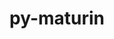---
title: "py-maturin"
layout: cache
categories: [package, develop]
meta: {"compilers": ["apple-clang@16.0.0", "gcc@11.1.0", "gcc@11.4.0", "gcc@13.2.0", "gcc@7.5.0"], "num_specs": 127, "num_specs_by_stack": {"data-vis-sdk": 6, "e4s": 20, "e4s-neoverse-v2": 14, "hep": 3, "ml-darwin-aarch64-mps": 24, "ml-linux-aarch64-cpu": 24, "ml-linux-aarch64-cuda": 24, "ml-linux-x86_64-cpu": 23, "ml-linux-x86_64-cuda": 24, "ml-linux-x86_64-rocm": 6, "radiuss": 12, "root": 127}, "oss": ["sequoia", "ubuntu18.04", "ubuntu20.04", "ubuntu22.04", "ubuntu24.04"], "platforms": ["darwin", "linux"], "stacks": ["data-vis-sdk", "e4s", "e4s-neoverse-v2", "hep", "ml-darwin-aarch64-mps", "ml-linux-aarch64-cpu", "ml-linux-aarch64-cuda", "ml-linux-x86_64-cpu", "ml-linux-x86_64-cuda", "ml-linux-x86_64-rocm", "radiuss", "root"], "targets": ["aarch64", "neoverse_v2", "x86_64_v3"], "versions": ["1.8.3"]}
spec_details: [{"compiler": "gcc@13.2.0", "hash": "22rvfihkj6bgrpmdjulkr5av4uvswkx5", "os": "ubuntu24.04", "platform": "linux", "size": "-", "stacks": ["ml-linux-aarch64-cpu", "ml-linux-aarch64-cuda", "root"], "target": "aarch64", "variants": ["build_system=python_pip"], "versions": ["1.8.3"]}, {"compiler": "gcc@13.2.0", "hash": "27gdh4qoc4a2pqnnsc2awuds6kx4b34a", "os": "ubuntu24.04", "platform": "linux", "size": "-", "stacks": ["ml-linux-aarch64-cpu", "ml-linux-aarch64-cuda", "root"], "target": "aarch64", "variants": ["build_system=python_pip"], "versions": ["1.8.3"]}, {"compiler": "gcc@11.4.0", "hash": "2bjeq7mdh2kl5xmfolva4i3q34fyudp7", "os": "ubuntu22.04", "platform": "linux", "size": "-", "stacks": ["e4s", "root"], "target": "x86_64_v3", "variants": ["build_system=python_pip"], "versions": ["1.8.3"]}, {"compiler": "gcc@11.4.0", "hash": "2dd5dr3b4w3upx2zesancvf57dlnk2bh", "os": "ubuntu22.04", "platform": "linux", "size": "-", "stacks": ["e4s-neoverse-v2", "root"], "target": "neoverse_v2", "variants": ["build_system=python_pip"], "versions": ["1.8.3"]}, {"compiler": "apple-clang@16.0.0", "hash": "2kqzrw7weew7eedc63ffpopnl3wxpwev", "os": "sequoia", "platform": "darwin", "size": "-", "stacks": ["ml-darwin-aarch64-mps", "root"], "target": "aarch64", "variants": ["build_system=python_pip"], "versions": ["1.8.3"]}, {"compiler": "gcc@13.2.0", "hash": "35lfnr5s7n436cubq6flxaugtsmhzech", "os": "ubuntu24.04", "platform": "linux", "size": "-", "stacks": ["ml-linux-aarch64-cpu", "ml-linux-aarch64-cuda", "root"], "target": "aarch64", "variants": ["build_system=python_pip"], "versions": ["1.8.3"]}, {"compiler": "gcc@7.5.0", "hash": "36iynyozptyrf55daackdh6irave2nbj", "os": "ubuntu18.04", "platform": "linux", "size": "-", "stacks": ["radiuss", "root"], "target": "x86_64_v3", "variants": ["build_system=python_pip"], "versions": ["1.8.3"]}, {"compiler": "gcc@11.4.0", "hash": "3d3oc4x37ff7quujhkuh5p3y5gglg2i4", "os": "ubuntu22.04", "platform": "linux", "size": "-", "stacks": ["e4s", "root"], "target": "x86_64_v3", "variants": ["build_system=python_pip"], "versions": ["1.8.3"]}, {"compiler": "gcc@11.4.0", "hash": "3dxyg4lcnyuu6222dvrtgt7zrh63yg7d", "os": "ubuntu22.04", "platform": "linux", "size": "-", "stacks": ["e4s", "root"], "target": "x86_64_v3", "variants": ["build_system=python_pip"], "versions": ["1.8.3"]}, {"compiler": "gcc@11.4.0", "hash": "3jqaqmnafchfsa5mbv3odigvgrxvc4tu", "os": "ubuntu22.04", "platform": "linux", "size": "-", "stacks": ["e4s-neoverse-v2", "root"], "target": "neoverse_v2", "variants": ["build_system=python_pip"], "versions": ["1.8.3"]}, {"compiler": "gcc@13.2.0", "hash": "3ov6lbdc4copgv3cwgzi2drr6tsic55v", "os": "ubuntu24.04", "platform": "linux", "size": "-", "stacks": ["ml-linux-x86_64-cpu", "ml-linux-x86_64-cuda", "ml-linux-x86_64-rocm", "root"], "target": "x86_64_v3", "variants": ["build_system=python_pip"], "versions": ["1.8.3"]}, {"compiler": "gcc@13.2.0", "hash": "3vxlxencp4axvah36kzblfqccjewit22", "os": "ubuntu24.04", "platform": "linux", "size": "-", "stacks": ["ml-linux-aarch64-cpu", "ml-linux-aarch64-cuda", "root"], "target": "aarch64", "variants": ["build_system=python_pip"], "versions": ["1.8.3"]}, {"compiler": "gcc@13.2.0", "hash": "3yozimlaaxvj5rz3uh4ttrtiq4fhkydl", "os": "ubuntu24.04", "platform": "linux", "size": "-", "stacks": ["ml-linux-x86_64-cpu", "ml-linux-x86_64-cuda", "root"], "target": "x86_64_v3", "variants": ["build_system=python_pip"], "versions": ["1.8.3"]}, {"compiler": "gcc@11.1.0", "hash": "3zj4udtkkkduqwo3zfunj7ytqwp2cgfo", "os": "ubuntu20.04", "platform": "linux", "size": "-", "stacks": ["data-vis-sdk", "root"], "target": "x86_64_v3", "variants": ["build_system=python_pip"], "versions": ["1.8.3"]}, {"compiler": "gcc@13.2.0", "hash": "4ddc4bjgy7luriskrijuurvvtcmobblq", "os": "ubuntu24.04", "platform": "linux", "size": "-", "stacks": ["ml-linux-aarch64-cpu", "ml-linux-aarch64-cuda", "root"], "target": "aarch64", "variants": ["build_system=python_pip"], "versions": ["1.8.3"]}, {"compiler": "gcc@13.2.0", "hash": "4q464hn46e7cwwdgmy2veg6cwj74pslx", "os": "ubuntu24.04", "platform": "linux", "size": "-", "stacks": ["ml-linux-x86_64-cpu", "ml-linux-x86_64-cuda", "root"], "target": "x86_64_v3", "variants": ["build_system=python_pip"], "versions": ["1.8.3"]}, {"compiler": "gcc@11.4.0", "hash": "4yywnn5ilaxkksfm6whg6fpfn7fgtf3y", "os": "ubuntu22.04", "platform": "linux", "size": "-", "stacks": ["e4s-neoverse-v2", "root"], "target": "neoverse_v2", "variants": ["build_system=python_pip"], "versions": ["1.8.3"]}, {"compiler": "gcc@13.2.0", "hash": "55zmng4j6t6xnwagbyh4qrqqwqd6c6jf", "os": "ubuntu24.04", "platform": "linux", "size": "-", "stacks": ["ml-linux-aarch64-cpu", "ml-linux-aarch64-cuda", "root"], "target": "aarch64", "variants": ["build_system=python_pip"], "versions": ["1.8.3"]}, {"compiler": "apple-clang@16.0.0", "hash": "5gecxscvs7ipfgeerd77ivqfmo67cgru", "os": "sequoia", "platform": "darwin", "size": "-", "stacks": ["ml-darwin-aarch64-mps", "root"], "target": "aarch64", "variants": ["build_system=python_pip"], "versions": ["1.8.3"]}, {"compiler": "gcc@11.4.0", "hash": "5mx6ds2myrqpcszw5xzvnaoep6naixer", "os": "ubuntu22.04", "platform": "linux", "size": "-", "stacks": ["e4s", "root"], "target": "x86_64_v3", "variants": ["build_system=python_pip"], "versions": ["1.8.3"]}, {"compiler": "apple-clang@16.0.0", "hash": "654qnih3lvaqxivm377dw57x6gsu4ovo", "os": "sequoia", "platform": "darwin", "size": "-", "stacks": ["ml-darwin-aarch64-mps", "root"], "target": "aarch64", "variants": ["build_system=python_pip"], "versions": ["1.8.3"]}, {"compiler": "gcc@7.5.0", "hash": "6b5uwhkr2jbgx6iigwk5ssxjjuohsdku", "os": "ubuntu18.04", "platform": "linux", "size": "-", "stacks": ["radiuss", "root"], "target": "x86_64_v3", "variants": ["build_system=python_pip"], "versions": ["1.8.3"]}, {"compiler": "gcc@13.2.0", "hash": "73vkiaze2n2s7zv4l4xp2ji23wt4ihde", "os": "ubuntu24.04", "platform": "linux", "size": "-", "stacks": ["ml-linux-aarch64-cpu", "ml-linux-aarch64-cuda", "root"], "target": "aarch64", "variants": ["build_system=python_pip"], "versions": ["1.8.3"]}, {"compiler": "gcc@11.4.0", "hash": "742ddghpcipmzbkrpomdxot36ooiyedc", "os": "ubuntu22.04", "platform": "linux", "size": "-", "stacks": ["e4s-neoverse-v2", "root"], "target": "neoverse_v2", "variants": ["build_system=python_pip"], "versions": ["1.8.3"]}, {"compiler": "gcc@7.5.0", "hash": "7izsj7zfxannoqan2sm32g557v52twne", "os": "ubuntu18.04", "platform": "linux", "size": "-", "stacks": ["radiuss", "root"], "target": "x86_64_v3", "variants": ["build_system=python_pip"], "versions": ["1.8.3"]}, {"compiler": "gcc@11.4.0", "hash": "7mduqaj3nkqyq3wuc47hukyrnqwbpex4", "os": "ubuntu22.04", "platform": "linux", "size": "-", "stacks": ["e4s", "root"], "target": "x86_64_v3", "variants": ["build_system=python_pip"], "versions": ["1.8.3"]}, {"compiler": "gcc@11.4.0", "hash": "7nvpmdsugjmq26ylaosv7ofs2h4fofxe", "os": "ubuntu22.04", "platform": "linux", "size": "-", "stacks": ["e4s-neoverse-v2", "root"], "target": "neoverse_v2", "variants": ["build_system=python_pip"], "versions": ["1.8.3"]}, {"compiler": "gcc@11.4.0", "hash": "7ybbaljwjzy65ml6qhg25xokybpxonjg", "os": "ubuntu22.04", "platform": "linux", "size": "-", "stacks": ["e4s", "root"], "target": "x86_64_v3", "variants": ["build_system=python_pip"], "versions": ["1.8.3"]}, {"compiler": "apple-clang@16.0.0", "hash": "advqgwuzhfhpk6m5wnpewfqar2ktpk65", "os": "sequoia", "platform": "darwin", "size": "-", "stacks": ["ml-darwin-aarch64-mps", "root"], "target": "aarch64", "variants": ["build_system=python_pip"], "versions": ["1.8.3"]}, {"compiler": "gcc@11.4.0", "hash": "am33rcgjz7gn5h4h2snmnoadrsnmuh6d", "os": "ubuntu22.04", "platform": "linux", "size": "-", "stacks": ["hep", "root"], "target": "x86_64_v3", "variants": ["build_system=python_pip"], "versions": ["1.8.3"]}, {"compiler": "gcc@13.2.0", "hash": "aon7atysbh6ltkmmjz3bdto2gxrkkrof", "os": "ubuntu24.04", "platform": "linux", "size": "-", "stacks": ["ml-linux-aarch64-cpu", "ml-linux-aarch64-cuda", "root"], "target": "aarch64", "variants": ["build_system=python_pip"], "versions": ["1.8.3"]}, {"compiler": "gcc@13.2.0", "hash": "ar3cptiflnd3skxmmct4cy6kcorhcl4n", "os": "ubuntu24.04", "platform": "linux", "size": "-", "stacks": ["ml-linux-aarch64-cpu", "ml-linux-aarch64-cuda", "root"], "target": "aarch64", "variants": ["build_system=python_pip"], "versions": ["1.8.3"]}, {"compiler": "gcc@13.2.0", "hash": "av6ahlev6zd6juj7fber2xnnnrxsdfci", "os": "ubuntu24.04", "platform": "linux", "size": "-", "stacks": ["ml-linux-aarch64-cpu", "ml-linux-aarch64-cuda", "root"], "target": "aarch64", "variants": ["build_system=python_pip"], "versions": ["1.8.3"]}, {"compiler": "gcc@13.2.0", "hash": "aydcr2wy3wiwelzogi6oxxgld7z3dfuz", "os": "ubuntu24.04", "platform": "linux", "size": "-", "stacks": ["ml-linux-x86_64-cpu", "ml-linux-x86_64-cuda", "root"], "target": "x86_64_v3", "variants": ["build_system=python_pip"], "versions": ["1.8.3"]}, {"compiler": "gcc@11.4.0", "hash": "b2tldta7vseg6waufkb2rcupxf3plm47", "os": "ubuntu22.04", "platform": "linux", "size": "-", "stacks": ["e4s-neoverse-v2", "root"], "target": "neoverse_v2", "variants": ["build_system=python_pip"], "versions": ["1.8.3"]}, {"compiler": "gcc@13.2.0", "hash": "b3i5i4dbw4q4h2wy7hmsqk4jyk42j6kt", "os": "ubuntu24.04", "platform": "linux", "size": "-", "stacks": ["ml-linux-x86_64-cpu", "ml-linux-x86_64-cuda", "root"], "target": "x86_64_v3", "variants": ["build_system=python_pip"], "versions": ["1.8.3"]}, {"compiler": "apple-clang@16.0.0", "hash": "b67ldyja4iiipaarismlxyzddxfpztrl", "os": "sequoia", "platform": "darwin", "size": "-", "stacks": ["ml-darwin-aarch64-mps", "root"], "target": "aarch64", "variants": ["build_system=python_pip"], "versions": ["1.8.3"]}, {"compiler": "apple-clang@16.0.0", "hash": "bbwlmxs7vvscosirf5jct6wxcivdoydb", "os": "sequoia", "platform": "darwin", "size": "-", "stacks": ["ml-darwin-aarch64-mps", "root"], "target": "aarch64", "variants": ["build_system=python_pip"], "versions": ["1.8.3"]}, {"compiler": "apple-clang@16.0.0", "hash": "bkce4r3i4ouryjiyxtfyevikk35doqci", "os": "sequoia", "platform": "darwin", "size": "-", "stacks": ["ml-darwin-aarch64-mps", "root"], "target": "aarch64", "variants": ["build_system=python_pip"], "versions": ["1.8.3"]}, {"compiler": "gcc@11.4.0", "hash": "brddcgy6hugdu3ijjcyg3vlj376bind5", "os": "ubuntu22.04", "platform": "linux", "size": "-", "stacks": ["e4s-neoverse-v2", "root"], "target": "neoverse_v2", "variants": ["build_system=python_pip"], "versions": ["1.8.3"]}, {"compiler": "gcc@7.5.0", "hash": "cdogfahrppmxp32otdff4o2n2obbdqs3", "os": "ubuntu18.04", "platform": "linux", "size": "-", "stacks": ["radiuss", "root"], "target": "x86_64_v3", "variants": ["build_system=python_pip"], "versions": ["1.8.3"]}, {"compiler": "gcc@11.4.0", "hash": "ci4w7izbpkbjdirvhkdpvqauduajba25", "os": "ubuntu22.04", "platform": "linux", "size": "-", "stacks": ["e4s-neoverse-v2", "root"], "target": "neoverse_v2", "variants": ["build_system=python_pip"], "versions": ["1.8.3"]}, {"compiler": "gcc@11.4.0", "hash": "cohtwakqfwmxtj4dykje5precxn4luo6", "os": "ubuntu22.04", "platform": "linux", "size": "-", "stacks": ["e4s", "root"], "target": "x86_64_v3", "variants": ["build_system=python_pip"], "versions": ["1.8.3"]}, {"compiler": "apple-clang@16.0.0", "hash": "cs6lkl3intqgexmiqss7432fzgkbsp5f", "os": "sequoia", "platform": "darwin", "size": "-", "stacks": ["ml-darwin-aarch64-mps", "root"], "target": "aarch64", "variants": ["build_system=python_pip"], "versions": ["1.8.3"]}, {"compiler": "gcc@13.2.0", "hash": "cxwj5onobcuz6svc2pjmgygjcvvgdd46", "os": "ubuntu24.04", "platform": "linux", "size": "-", "stacks": ["ml-linux-aarch64-cpu", "ml-linux-aarch64-cuda", "root"], "target": "aarch64", "variants": ["build_system=python_pip"], "versions": ["1.8.3"]}, {"compiler": "gcc@13.2.0", "hash": "dbn4yjaaxnhpx5654wamtqqc4e6wyhyn", "os": "ubuntu24.04", "platform": "linux", "size": "-", "stacks": ["ml-linux-x86_64-cpu", "ml-linux-x86_64-cuda", "root"], "target": "x86_64_v3", "variants": ["build_system=python_pip"], "versions": ["1.8.3"]}, {"compiler": "gcc@11.4.0", "hash": "dpp2ks4nxq5ftlrbwvjweohpgtaxqbue", "os": "ubuntu22.04", "platform": "linux", "size": "-", "stacks": ["e4s", "root"], "target": "x86_64_v3", "variants": ["build_system=python_pip"], "versions": ["1.8.3"]}, {"compiler": "gcc@13.2.0", "hash": "dzndekrtfcxs2bt5sk6aqvfpgrc3mqp3", "os": "ubuntu24.04", "platform": "linux", "size": "-", "stacks": ["ml-linux-x86_64-cpu", "ml-linux-x86_64-cuda", "root"], "target": "x86_64_v3", "variants": ["build_system=python_pip"], "versions": ["1.8.3"]}, {"compiler": "gcc@13.2.0", "hash": "e2hega7bwywyujs2f736fwipskianqwh", "os": "ubuntu24.04", "platform": "linux", "size": "-", "stacks": ["ml-linux-aarch64-cpu", "ml-linux-aarch64-cuda", "root"], "target": "aarch64", "variants": ["build_system=python_pip"], "versions": ["1.8.3"]}, {"compiler": "gcc@11.1.0", "hash": "ekwbrwp3ezzqz3blxuek5uaoodd43nnv", "os": "ubuntu20.04", "platform": "linux", "size": "-", "stacks": ["data-vis-sdk", "root"], "target": "x86_64_v3", "variants": ["build_system=python_pip"], "versions": ["1.8.3"]}, {"compiler": "gcc@13.2.0", "hash": "f62kerpymclplb7jmtil6c7uq3hkhyjt", "os": "ubuntu24.04", "platform": "linux", "size": "-", "stacks": ["ml-linux-x86_64-cpu", "ml-linux-x86_64-cuda", "root"], "target": "x86_64_v3", "variants": ["build_system=python_pip"], "versions": ["1.8.3"]}, {"compiler": "apple-clang@16.0.0", "hash": "ff5ugz55s6e7dhv5jgk5ytceusus5dk5", "os": "sequoia", "platform": "darwin", "size": "-", "stacks": ["ml-darwin-aarch64-mps", "root"], "target": "aarch64", "variants": ["build_system=python_pip"], "versions": ["1.8.3"]}, {"compiler": "gcc@7.5.0", "hash": "fnr6bxo37uw6xa32cccpkdebc63pxgyb", "os": "ubuntu18.04", "platform": "linux", "size": "-", "stacks": ["radiuss", "root"], "target": "x86_64_v3", "variants": ["build_system=python_pip"], "versions": ["1.8.3"]}, {"compiler": "gcc@13.2.0", "hash": "fnustxaafmd7cqzgecven4745oa3dyko", "os": "ubuntu24.04", "platform": "linux", "size": "-", "stacks": ["ml-linux-x86_64-cpu", "ml-linux-x86_64-cuda", "root"], "target": "x86_64_v3", "variants": ["build_system=python_pip"], "versions": ["1.8.3"]}, {"compiler": "gcc@13.2.0", "hash": "ftfrcj64k47pbjkxd42oq2t2vg7wxvlk", "os": "ubuntu24.04", "platform": "linux", "size": "-", "stacks": ["ml-linux-x86_64-cpu", "ml-linux-x86_64-cuda", "root"], "target": "x86_64_v3", "variants": ["build_system=python_pip"], "versions": ["1.8.3"]}, {"compiler": "gcc@11.1.0", "hash": "fz6mpcwkj2x2jveumagoilreyz74m5jf", "os": "ubuntu20.04", "platform": "linux", "size": "-", "stacks": ["data-vis-sdk", "root"], "target": "x86_64_v3", "variants": ["build_system=python_pip"], "versions": ["1.8.3"]}, {"compiler": "gcc@11.1.0", "hash": "gqr4gv4mcztcfejo2cpseckyaidh7esd", "os": "ubuntu20.04", "platform": "linux", "size": "-", "stacks": ["data-vis-sdk", "root"], "target": "x86_64_v3", "variants": ["build_system=python_pip"], "versions": ["1.8.3"]}, {"compiler": "gcc@13.2.0", "hash": "h3fg5slh22oay73ocj5cuvctlsufjvqw", "os": "ubuntu24.04", "platform": "linux", "size": "-", "stacks": ["ml-linux-aarch64-cpu", "ml-linux-aarch64-cuda", "root"], "target": "aarch64", "variants": ["build_system=python_pip"], "versions": ["1.8.3"]}, {"compiler": "gcc@7.5.0", "hash": "hi4yadtqjwkeb7kfbunzsloqrghj7s6i", "os": "ubuntu18.04", "platform": "linux", "size": "-", "stacks": ["radiuss", "root"], "target": "x86_64_v3", "variants": ["build_system=python_pip"], "versions": ["1.8.3"]}, {"compiler": "apple-clang@16.0.0", "hash": "i4k3ydtwgqqqwx75nd76g7m25f4cyqfh", "os": "sequoia", "platform": "darwin", "size": "-", "stacks": ["ml-darwin-aarch64-mps", "root"], "target": "aarch64", "variants": ["build_system=python_pip"], "versions": ["1.8.3"]}, {"compiler": "gcc@13.2.0", "hash": "ifgyx7l4r4ed25udo66s2asymjxvapkl", "os": "ubuntu24.04", "platform": "linux", "size": "-", "stacks": ["ml-linux-aarch64-cpu", "ml-linux-aarch64-cuda", "root"], "target": "aarch64", "variants": ["build_system=python_pip"], "versions": ["1.8.3"]}, {"compiler": "gcc@11.4.0", "hash": "igkgconh2oue7wy6um5du7avzjevt7zs", "os": "ubuntu22.04", "platform": "linux", "size": "-", "stacks": ["e4s", "root"], "target": "x86_64_v3", "variants": ["build_system=python_pip"], "versions": ["1.8.3"]}, {"compiler": "gcc@13.2.0", "hash": "ip3i3kzpmfmc6npussmr627n6rt7paq4", "os": "ubuntu24.04", "platform": "linux", "size": "-", "stacks": ["ml-linux-aarch64-cpu", "ml-linux-aarch64-cuda", "root"], "target": "aarch64", "variants": ["build_system=python_pip"], "versions": ["1.8.3"]}, {"compiler": "gcc@13.2.0", "hash": "ixmex4eoxhybsojist5xvieswwxxz4au", "os": "ubuntu24.04", "platform": "linux", "size": "-", "stacks": ["ml-linux-x86_64-cpu", "ml-linux-x86_64-cuda", "ml-linux-x86_64-rocm", "root"], "target": "x86_64_v3", "variants": ["build_system=python_pip"], "versions": ["1.8.3"]}, {"compiler": "gcc@7.5.0", "hash": "ja5nvhvwn2udpqkoq57ako3oqjqk3uot", "os": "ubuntu18.04", "platform": "linux", "size": "-", "stacks": ["radiuss", "root"], "target": "x86_64_v3", "variants": ["build_system=python_pip"], "versions": ["1.8.3"]}, {"compiler": "gcc@13.2.0", "hash": "jfvmbulcm7umdxv7ewbbxqvud6jq23iv", "os": "ubuntu24.04", "platform": "linux", "size": "-", "stacks": ["ml-linux-x86_64-cpu", "ml-linux-x86_64-cuda", "root"], "target": "x86_64_v3", "variants": ["build_system=python_pip"], "versions": ["1.8.3"]}, {"compiler": "gcc@13.2.0", "hash": "jhkq25v6oacnkml7iygtp5vjkvp42mdm", "os": "ubuntu24.04", "platform": "linux", "size": "-", "stacks": ["ml-linux-x86_64-cpu", "ml-linux-x86_64-cuda", "root"], "target": "x86_64_v3", "variants": ["build_system=python_pip"], "versions": ["1.8.3"]}, {"compiler": "apple-clang@16.0.0", "hash": "jta5ffcw6dbdfrhf5pkffgqtubsv367c", "os": "sequoia", "platform": "darwin", "size": "-", "stacks": ["ml-darwin-aarch64-mps", "root"], "target": "aarch64", "variants": ["build_system=python_pip"], "versions": ["1.8.3"]}, {"compiler": "gcc@11.4.0", "hash": "kqsi7odcrfynyxogevxye6lve3ohswwe", "os": "ubuntu22.04", "platform": "linux", "size": "-", "stacks": ["hep", "root"], "target": "x86_64_v3", "variants": ["build_system=python_pip"], "versions": ["1.8.3"]}, {"compiler": "gcc@11.4.0", "hash": "lctj3hhmarxvm4o2w2j45ndzzakrfslp", "os": "ubuntu22.04", "platform": "linux", "size": "-", "stacks": ["e4s", "root"], "target": "x86_64_v3", "variants": ["build_system=python_pip"], "versions": ["1.8.3"]}, {"compiler": "gcc@11.4.0", "hash": "lhxfq7cz5dgut6wiki6zynasj66ku6kh", "os": "ubuntu22.04", "platform": "linux", "size": "-", "stacks": ["e4s", "root"], "target": "x86_64_v3", "variants": ["build_system=python_pip"], "versions": ["1.8.3"]}, {"compiler": "gcc@11.4.0", "hash": "liph3suyalvejohyyqjuwcdshs4uctvf", "os": "ubuntu22.04", "platform": "linux", "size": "-", "stacks": ["e4s-neoverse-v2", "root"], "target": "neoverse_v2", "variants": ["build_system=python_pip"], "versions": ["1.8.3"]}, {"compiler": "gcc@11.4.0", "hash": "luda5cxqltv57ykjfx2xg3gebn4s2ksq", "os": "ubuntu22.04", "platform": "linux", "size": "-", "stacks": ["e4s-neoverse-v2", "root"], "target": "neoverse_v2", "variants": ["build_system=python_pip"], "versions": ["1.8.3"]}, {"compiler": "gcc@11.4.0", "hash": "m64aedgnoaabmm4fszzottlve5scma4g", "os": "ubuntu22.04", "platform": "linux", "size": "-", "stacks": ["e4s-neoverse-v2", "root"], "target": "neoverse_v2", "variants": ["build_system=python_pip"], "versions": ["1.8.3"]}, {"compiler": "apple-clang@16.0.0", "hash": "m66biohzelgscwzfwdqqdporiycpomel", "os": "sequoia", "platform": "darwin", "size": "-", "stacks": ["ml-darwin-aarch64-mps", "root"], "target": "aarch64", "variants": ["build_system=python_pip"], "versions": ["1.8.3"]}, {"compiler": "gcc@13.2.0", "hash": "max7beamwlqv6hfzuef733wsxszd2thy", "os": "ubuntu24.04", "platform": "linux", "size": "-", "stacks": ["ml-linux-x86_64-cpu", "ml-linux-x86_64-cuda", "root"], "target": "x86_64_v3", "variants": ["build_system=python_pip"], "versions": ["1.8.3"]}, {"compiler": "gcc@13.2.0", "hash": "msvch356e62uby377m7kszvj5orv7zee", "os": "ubuntu24.04", "platform": "linux", "size": "-", "stacks": ["ml-linux-aarch64-cpu", "ml-linux-aarch64-cuda", "root"], "target": "aarch64", "variants": ["build_system=python_pip"], "versions": ["1.8.3"]}, {"compiler": "gcc@13.2.0", "hash": "netwxmmqrryzbs6ixlpvm4tqspuq7c4j", "os": "ubuntu24.04", "platform": "linux", "size": "-", "stacks": ["ml-linux-x86_64-cpu", "ml-linux-x86_64-cuda", "ml-linux-x86_64-rocm", "root"], "target": "x86_64_v3", "variants": ["build_system=python_pip"], "versions": ["1.8.3"]}, {"compiler": "gcc@13.2.0", "hash": "niwmqtkgesm4rtlkpchwmv632f57psri", "os": "ubuntu24.04", "platform": "linux", "size": "-", "stacks": ["ml-linux-aarch64-cpu", "ml-linux-aarch64-cuda", "root"], "target": "aarch64", "variants": ["build_system=python_pip"], "versions": ["1.8.3"]}, {"compiler": "gcc@11.4.0", "hash": "nynwmwbprgwunj6rrmkj3zddy6rx26oy", "os": "ubuntu22.04", "platform": "linux", "size": "-", "stacks": ["e4s", "root"], "target": "x86_64_v3", "variants": ["build_system=python_pip"], "versions": ["1.8.3"]}, {"compiler": "gcc@11.4.0", "hash": "ozoo37vt2dsulru3obpcqiluqx427apm", "os": "ubuntu22.04", "platform": "linux", "size": "-", "stacks": ["e4s", "root"], "target": "x86_64_v3", "variants": ["build_system=python_pip"], "versions": ["1.8.3"]}, {"compiler": "gcc@7.5.0", "hash": "p5tyozbe62kr7dwwqhdz6ps7tfdowf6j", "os": "ubuntu18.04", "platform": "linux", "size": "-", "stacks": ["radiuss", "root"], "target": "x86_64_v3", "variants": ["build_system=python_pip"], "versions": ["1.8.3"]}, {"compiler": "apple-clang@16.0.0", "hash": "p6hhqvhrdx6iqohzsq6zksyfosznviy3", "os": "sequoia", "platform": "darwin", "size": "-", "stacks": ["ml-darwin-aarch64-mps", "root"], "target": "aarch64", "variants": ["build_system=python_pip"], "versions": ["1.8.3"]}, {"compiler": "apple-clang@16.0.0", "hash": "p6wrvx7buvg44eilbry7sgl4kfxiioyv", "os": "sequoia", "platform": "darwin", "size": "-", "stacks": ["ml-darwin-aarch64-mps", "root"], "target": "aarch64", "variants": ["build_system=python_pip"], "versions": ["1.8.3"]}, {"compiler": "gcc@13.2.0", "hash": "pay6yqwcbnq54dktdiecwxpgkm5v3ezk", "os": "ubuntu24.04", "platform": "linux", "size": "-", "stacks": ["ml-linux-x86_64-cpu", "ml-linux-x86_64-cuda", "root"], "target": "x86_64_v3", "variants": ["build_system=python_pip"], "versions": ["1.8.3"]}, {"compiler": "apple-clang@16.0.0", "hash": "pxppookslkdidlhzvh7bfhunbpn4g77k", "os": "sequoia", "platform": "darwin", "size": "-", "stacks": ["ml-darwin-aarch64-mps", "root"], "target": "aarch64", "variants": ["build_system=python_pip"], "versions": ["1.8.3"]}, {"compiler": "gcc@11.1.0", "hash": "qhqacfmposw6ruyljtuqficj5jhb6qlz", "os": "ubuntu20.04", "platform": "linux", "size": "-", "stacks": ["data-vis-sdk", "root"], "target": "x86_64_v3", "variants": ["build_system=python_pip"], "versions": ["1.8.3"]}, {"compiler": "gcc@11.4.0", "hash": "qlvzrnad6zqivnfuya42g2ekc4zm4nsa", "os": "ubuntu22.04", "platform": "linux", "size": "-", "stacks": ["e4s", "root"], "target": "x86_64_v3", "variants": ["build_system=python_pip"], "versions": ["1.8.3"]}, {"compiler": "apple-clang@16.0.0", "hash": "qrm4mcchiqz6zlbvzw27fivtn7gbo33u", "os": "sequoia", "platform": "darwin", "size": "-", "stacks": ["ml-darwin-aarch64-mps", "root"], "target": "aarch64", "variants": ["build_system=python_pip"], "versions": ["1.8.3"]}, {"compiler": "apple-clang@16.0.0", "hash": "rarhivztskp2yd2f335kirbuqwndodus", "os": "sequoia", "platform": "darwin", "size": "-", "stacks": ["ml-darwin-aarch64-mps", "root"], "target": "aarch64", "variants": ["build_system=python_pip"], "versions": ["1.8.3"]}, {"compiler": "gcc@13.2.0", "hash": "rbcmr5tgdn54myhpdqa7czfmqi5ny75w", "os": "ubuntu24.04", "platform": "linux", "size": "-", "stacks": ["ml-linux-aarch64-cpu", "ml-linux-aarch64-cuda", "root"], "target": "aarch64", "variants": ["build_system=python_pip"], "versions": ["1.8.3"]}, {"compiler": "gcc@13.2.0", "hash": "rfnvl3ihghrmdkecb2akzteybrbd2ctq", "os": "ubuntu24.04", "platform": "linux", "size": "-", "stacks": ["ml-linux-x86_64-cpu", "ml-linux-x86_64-cuda", "root"], "target": "x86_64_v3", "variants": ["build_system=python_pip"], "versions": ["1.8.3"]}, {"compiler": "gcc@13.2.0", "hash": "rh2z677ar7aeosmks223dshqwxawgn57", "os": "ubuntu24.04", "platform": "linux", "size": "-", "stacks": ["ml-linux-x86_64-cpu", "ml-linux-x86_64-cuda", "root"], "target": "x86_64_v3", "variants": ["build_system=python_pip"], "versions": ["1.8.3"]}, {"compiler": "gcc@13.2.0", "hash": "rqa4utwh4qlaz6a4px4q3lmwmojplebu", "os": "ubuntu24.04", "platform": "linux", "size": "-", "stacks": ["ml-linux-aarch64-cpu", "ml-linux-aarch64-cuda", "root"], "target": "aarch64", "variants": ["build_system=python_pip"], "versions": ["1.8.3"]}, {"compiler": "apple-clang@16.0.0", "hash": "sa6t2ngfug7jo64oahsyr3um2jkhojna", "os": "sequoia", "platform": "darwin", "size": "-", "stacks": ["ml-darwin-aarch64-mps", "root"], "target": "aarch64", "variants": ["build_system=python_pip"], "versions": ["1.8.3"]}, {"compiler": "gcc@11.4.0", "hash": "sbh2d2rrv6y7b3dksyazmov4lvu6gkvp", "os": "ubuntu22.04", "platform": "linux", "size": "-", "stacks": ["e4s", "root"], "target": "x86_64_v3", "variants": ["build_system=python_pip"], "versions": ["1.8.3"]}, {"compiler": "gcc@13.2.0", "hash": "swvdexngbcja32mfxakvv3ctwdt5k7jc", "os": "ubuntu24.04", "platform": "linux", "size": "-", "stacks": ["ml-linux-x86_64-cpu", "ml-linux-x86_64-cuda", "ml-linux-x86_64-rocm", "root"], "target": "x86_64_v3", "variants": ["build_system=python_pip"], "versions": ["1.8.3"]}, {"compiler": "gcc@13.2.0", "hash": "taosiwpd2odzkpvc7qv4seannlyu2eai", "os": "ubuntu24.04", "platform": "linux", "size": "-", "stacks": ["ml-linux-aarch64-cpu", "ml-linux-aarch64-cuda", "root"], "target": "aarch64", "variants": ["build_system=python_pip"], "versions": ["1.8.3"]}, {"compiler": "gcc@7.5.0", "hash": "tggkmrnbtk4rlpgtturfcdg2lclww6m5", "os": "ubuntu18.04", "platform": "linux", "size": "-", "stacks": ["radiuss", "root"], "target": "x86_64_v3", "variants": ["build_system=python_pip"], "versions": ["1.8.3"]}, {"compiler": "gcc@13.2.0", "hash": "tghwhckmysdlmxtaaos4omunompoaj3b", "os": "ubuntu24.04", "platform": "linux", "size": "-", "stacks": ["ml-linux-x86_64-cpu", "ml-linux-x86_64-cuda", "root"], "target": "x86_64_v3", "variants": ["build_system=python_pip"], "versions": ["1.8.3"]}, {"compiler": "apple-clang@16.0.0", "hash": "tmuk5eqz3t5psfshk45mvbj4uhgccn7h", "os": "sequoia", "platform": "darwin", "size": "-", "stacks": ["ml-darwin-aarch64-mps", "root"], "target": "aarch64", "variants": ["build_system=python_pip"], "versions": ["1.8.3"]}, {"compiler": "gcc@13.2.0", "hash": "tyaqrxr5zmxih56ijgrxjmx6stqcno3l", "os": "ubuntu24.04", "platform": "linux", "size": "-", "stacks": ["ml-linux-x86_64-cpu", "ml-linux-x86_64-cuda", "ml-linux-x86_64-rocm", "root"], "target": "x86_64_v3", "variants": ["build_system=python_pip"], "versions": ["1.8.3"]}, {"compiler": "gcc@13.2.0", "hash": "uo77g7r3z2lcp6hei5v7bwatu4yo25wj", "os": "ubuntu24.04", "platform": "linux", "size": "-", "stacks": ["ml-linux-aarch64-cpu", "ml-linux-aarch64-cuda", "root"], "target": "aarch64", "variants": ["build_system=python_pip"], "versions": ["1.8.3"]}, {"compiler": "gcc@13.2.0", "hash": "uvxv4xlxcfji7oy7qnzrwdoujtigzeci", "os": "ubuntu24.04", "platform": "linux", "size": "-", "stacks": ["ml-linux-aarch64-cpu", "ml-linux-aarch64-cuda", "root"], "target": "aarch64", "variants": ["build_system=python_pip"], "versions": ["1.8.3"]}, {"compiler": "apple-clang@16.0.0", "hash": "vn6pqxx43lmzraf7gusu5tpivps26lv4", "os": "sequoia", "platform": "darwin", "size": "-", "stacks": ["ml-darwin-aarch64-mps", "root"], "target": "aarch64", "variants": ["build_system=python_pip"], "versions": ["1.8.3"]}, {"compiler": "gcc@13.2.0", "hash": "vx3jyblpe5xm2s2tbf2ajfeemegpwp7s", "os": "ubuntu24.04", "platform": "linux", "size": "-", "stacks": ["ml-linux-aarch64-cpu", "ml-linux-aarch64-cuda", "root"], "target": "aarch64", "variants": ["build_system=python_pip"], "versions": ["1.8.3"]}, {"compiler": "apple-clang@16.0.0", "hash": "vxjzf4xkrxil3l6plmptgg7ub56mp4u3", "os": "sequoia", "platform": "darwin", "size": "-", "stacks": ["ml-darwin-aarch64-mps", "root"], "target": "aarch64", "variants": ["build_system=python_pip"], "versions": ["1.8.3"]}, {"compiler": "gcc@11.1.0", "hash": "w466ay3goersbujfl7omkwng53wcazs3", "os": "ubuntu20.04", "platform": "linux", "size": "-", "stacks": ["data-vis-sdk", "root"], "target": "x86_64_v3", "variants": ["build_system=python_pip"], "versions": ["1.8.3"]}, {"compiler": "gcc@13.2.0", "hash": "w5m4tme2wmyqs337dcurx4chqch7mvut", "os": "ubuntu24.04", "platform": "linux", "size": "-", "stacks": ["ml-linux-x86_64-cpu", "ml-linux-x86_64-cuda", "ml-linux-x86_64-rocm", "root"], "target": "x86_64_v3", "variants": ["build_system=python_pip"], "versions": ["1.8.3"]}, {"compiler": "gcc@11.4.0", "hash": "w5pmc6cgi5tynyswsedxp43b5c5slwbq", "os": "ubuntu22.04", "platform": "linux", "size": "-", "stacks": ["e4s", "root"], "target": "x86_64_v3", "variants": ["build_system=python_pip"], "versions": ["1.8.3"]}, {"compiler": "gcc@7.5.0", "hash": "wb25asvtzlgdrzpw5hwkgwo32lxzagqe", "os": "ubuntu18.04", "platform": "linux", "size": "-", "stacks": ["radiuss", "root"], "target": "x86_64_v3", "variants": ["build_system=python_pip"], "versions": ["1.8.3"]}, {"compiler": "gcc@11.4.0", "hash": "wkv77wm6vvlzgxx3ts2nwapqw5h2rjih", "os": "ubuntu22.04", "platform": "linux", "size": "-", "stacks": ["e4s-neoverse-v2", "root"], "target": "neoverse_v2", "variants": ["build_system=python_pip"], "versions": ["1.8.3"]}, {"compiler": "gcc@11.4.0", "hash": "wnygh5flpikse3kll2fgaaqjagvzoezm", "os": "ubuntu22.04", "platform": "linux", "size": "-", "stacks": ["e4s", "root"], "target": "x86_64_v3", "variants": ["build_system=python_pip"], "versions": ["1.8.3"]}, {"compiler": "gcc@13.2.0", "hash": "wo2bpid4fgvb3wgj6czqgxbcjywm5jur", "os": "ubuntu24.04", "platform": "linux", "size": "-", "stacks": ["ml-linux-x86_64-cpu", "ml-linux-x86_64-cuda", "root"], "target": "x86_64_v3", "variants": ["build_system=python_pip"], "versions": ["1.8.3"]}, {"compiler": "gcc@11.4.0", "hash": "woibzx7ejwxxegai7srteq4yfenqwpf4", "os": "ubuntu22.04", "platform": "linux", "size": "-", "stacks": ["hep", "root"], "target": "x86_64_v3", "variants": ["build_system=python_pip"], "versions": ["1.8.3"]}, {"compiler": "apple-clang@16.0.0", "hash": "x376cughdkeqwzhhmpix637g5ckuoek5", "os": "sequoia", "platform": "darwin", "size": "-", "stacks": ["ml-darwin-aarch64-mps", "root"], "target": "aarch64", "variants": ["build_system=python_pip"], "versions": ["1.8.3"]}, {"compiler": "gcc@11.4.0", "hash": "x3qlh7lxxs6yqhldwy2kbgtpoqtc2ru2", "os": "ubuntu22.04", "platform": "linux", "size": "-", "stacks": ["e4s-neoverse-v2", "root"], "target": "neoverse_v2", "variants": ["build_system=python_pip"], "versions": ["1.8.3"]}, {"compiler": "gcc@11.4.0", "hash": "xt32oosf24a2fvj2wogjvztxg2tvwf6v", "os": "ubuntu22.04", "platform": "linux", "size": "-", "stacks": ["e4s", "root"], "target": "x86_64_v3", "variants": ["build_system=python_pip"], "versions": ["1.8.3"]}, {"compiler": "apple-clang@16.0.0", "hash": "y4gwu64d3adptu4rcvz4g3pyclq5ghl7", "os": "sequoia", "platform": "darwin", "size": "-", "stacks": ["ml-darwin-aarch64-mps", "root"], "target": "aarch64", "variants": ["build_system=python_pip"], "versions": ["1.8.3"]}, {"compiler": "gcc@11.4.0", "hash": "y75gcawvbq47snzih65p4k5ofvlxqbcw", "os": "ubuntu22.04", "platform": "linux", "size": "-", "stacks": ["e4s", "root"], "target": "x86_64_v3", "variants": ["build_system=python_pip"], "versions": ["1.8.3"]}, {"compiler": "gcc@13.2.0", "hash": "ydmmdcrc4p2324gkkrs4s5ejrxiyunf4", "os": "ubuntu24.04", "platform": "linux", "size": "-", "stacks": ["ml-linux-x86_64-cuda", "root"], "target": "x86_64_v3", "variants": ["build_system=python_pip"], "versions": ["1.8.3"]}, {"compiler": "gcc@7.5.0", "hash": "ypmhd6jwqdhjty6y6raj3mvoajqx7k67", "os": "ubuntu18.04", "platform": "linux", "size": "-", "stacks": ["radiuss", "root"], "target": "x86_64_v3", "variants": ["build_system=python_pip"], "versions": ["1.8.3"]}, {"compiler": "gcc@11.4.0", "hash": "z2mptnazcsofibrd2ngiqqontuayy4yc", "os": "ubuntu22.04", "platform": "linux", "size": "-", "stacks": ["e4s", "root"], "target": "x86_64_v3", "variants": ["build_system=python_pip"], "versions": ["1.8.3"]}, {"compiler": "gcc@13.2.0", "hash": "zj6za443oor6j2ucj44ewg2ajwzy4nxb", "os": "ubuntu24.04", "platform": "linux", "size": "-", "stacks": ["ml-linux-aarch64-cpu", "ml-linux-aarch64-cuda", "root"], "target": "aarch64", "variants": ["build_system=python_pip"], "versions": ["1.8.3"]}, {"compiler": "gcc@7.5.0", "hash": "zrp3eb2dlz2lkn7r6l5wonz5nqo2sjf4", "os": "ubuntu18.04", "platform": "linux", "size": "-", "stacks": ["radiuss", "root"], "target": "x86_64_v3", "variants": ["build_system=python_pip"], "versions": ["1.8.3"]}, {"compiler": "apple-clang@16.0.0", "hash": "zxpq52ksjlmexdeqt37gdhwvuyw5uqtr", "os": "sequoia", "platform": "darwin", "size": "-", "stacks": ["ml-darwin-aarch64-mps", "root"], "target": "aarch64", "variants": ["build_system=python_pip"], "versions": ["1.8.3"]}, {"compiler": "gcc@11.4.0", "hash": "zzz4rrltvbaezapytxhth3vjbs6xnhun", "os": "ubuntu22.04", "platform": "linux", "size": "-", "stacks": ["e4s-neoverse-v2", "root"], "target": "neoverse_v2", "variants": ["build_system=python_pip"], "versions": ["1.8.3"]}]
---